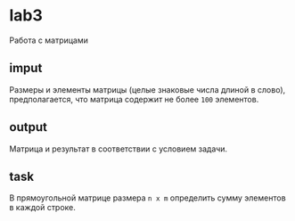 # lab3

Работа с матрицами

## imput

Размеры и элементы матрицы (целые знаковые числа длиной в слово), предполагается, что матрица содержит не более `100` элементов.

## output

Матрица и результат в соответствии с условием задачи.

## task

В прямоугольной матрице размера `n x m` определить сумму элементов в каждой строке.
